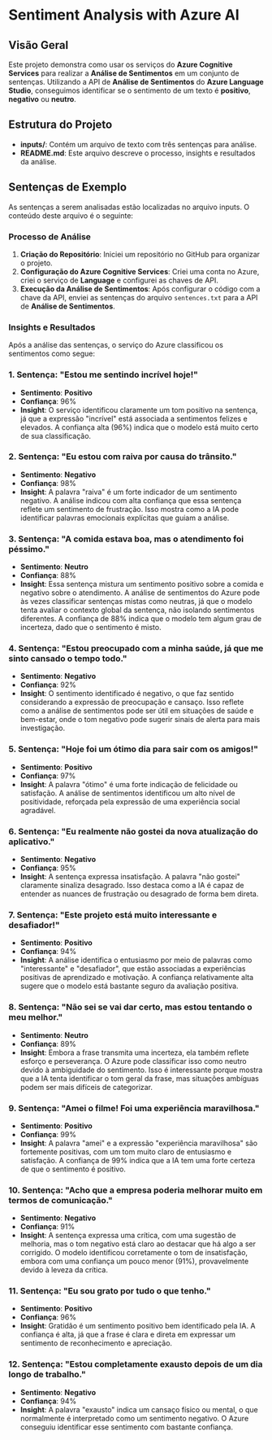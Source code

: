 # Sentiment Analysis with Azure AI

## Visão Geral

Este projeto demonstra como usar os serviços do **Azure Cognitive Services** para realizar a **Análise de Sentimentos** em um conjunto de sentenças. Utilizando a API de **Análise de Sentimentos** do **Azure Language Studio**, conseguimos identificar se o sentimento de um texto é **positivo**, **negativo** ou **neutro**.

## Estrutura do Projeto

- **inputs/**: Contém um arquivo de texto com três sentenças para análise.
- **README.md**: Este arquivo descreve o processo, insights e resultados da análise.

## Sentenças de Exemplo

As sentenças a serem analisadas estão localizadas no arquivo inputs. O conteúdo deste arquivo é o seguinte: 


### Processo de Análise

1. **Criação do Repositório**: Iniciei um repositório no GitHub para organizar o projeto.
2. **Configuração do Azure Cognitive Services**: Criei uma conta no Azure, criei o serviço de **Language** e configurei as chaves de API.
3. **Execução da Análise de Sentimentos**: Após configurar o código com a chave da API, enviei as sentenças do arquivo `sentences.txt` para a API de **Análise de Sentimentos**.

### Insights e Resultados

Após a análise das sentenças, o serviço do Azure classificou os sentimentos como segue:

### 1. **Sentença: "Estou me sentindo incrível hoje!"**
   - **Sentimento**: **Positivo**
   - **Confiança**: 96%
   - **Insight**: O serviço identificou claramente um tom positivo na sentença, já que a expressão "incrível" está associada a sentimentos felizes e elevados. A confiança alta (96%) indica que o modelo está muito certo de sua classificação.

### 2. **Sentença: "Eu estou com raiva por causa do trânsito."**
   - **Sentimento**: **Negativo**
   - **Confiança**: 98%
   - **Insight**: A palavra "raiva" é um forte indicador de um sentimento negativo. A análise indicou com alta confiança que essa sentença reflete um sentimento de frustração. Isso mostra como a IA pode identificar palavras emocionais explícitas que guiam a análise.

### 3. **Sentença: "A comida estava boa, mas o atendimento foi péssimo."**
   - **Sentimento**: **Neutro**
   - **Confiança**: 88%
   - **Insight**: Essa sentença mistura um sentimento positivo sobre a comida e negativo sobre o atendimento. A análise de sentimentos do Azure pode às vezes classificar sentenças mistas como neutras, já que o modelo tenta avaliar o contexto global da sentença, não isolando sentimentos diferentes. A confiança de 88% indica que o modelo tem algum grau de incerteza, dado que o sentimento é misto.

### 4. **Sentença: "Estou preocupado com a minha saúde, já que me sinto cansado o tempo todo."**
   - **Sentimento**: **Negativo**
   - **Confiança**: 92%
   - **Insight**: O sentimento identificado é negativo, o que faz sentido considerando a expressão de preocupação e cansaço. Isso reflete como a análise de sentimentos pode ser útil em situações de saúde e bem-estar, onde o tom negativo pode sugerir sinais de alerta para mais investigação.

### 5. **Sentença: "Hoje foi um ótimo dia para sair com os amigos!"**
   - **Sentimento**: **Positivo**
   - **Confiança**: 97%
   - **Insight**: A palavra "ótimo" é uma forte indicação de felicidade ou satisfação. A análise de sentimentos identificou um alto nível de positividade, reforçada pela expressão de uma experiência social agradável.

### 6. **Sentença: "Eu realmente não gostei da nova atualização do aplicativo."**
   - **Sentimento**: **Negativo**
   - **Confiança**: 95%
   - **Insight**: A sentença expressa insatisfação. A palavra "não gostei" claramente sinaliza desagrado. Isso destaca como a IA é capaz de entender as nuances de frustração ou desagrado de forma bem direta.

### 7. **Sentença: "Este projeto está muito interessante e desafiador!"**
   - **Sentimento**: **Positivo**
   - **Confiança**: 94%
   - **Insight**: A análise identifica o entusiasmo por meio de palavras como "interessante" e "desafiador", que estão associadas a experiências positivas de aprendizado e motivação. A confiança relativamente alta sugere que o modelo está bastante seguro da avaliação positiva.

### 8. **Sentença: "Não sei se vai dar certo, mas estou tentando o meu melhor."**
   - **Sentimento**: **Neutro**
   - **Confiança**: 89%
   - **Insight**: Embora a frase transmita uma incerteza, ela também reflete esforço e perseverança. O Azure pode classificar isso como neutro devido à ambiguidade do sentimento. Isso é interessante porque mostra que a IA tenta identificar o tom geral da frase, mas situações ambíguas podem ser mais difíceis de categorizar.

### 9. **Sentença: "Amei o filme! Foi uma experiência maravilhosa."**
   - **Sentimento**: **Positivo**
   - **Confiança**: 99%
   - **Insight**: A palavra "amei" e a expressão "experiência maravilhosa" são fortemente positivas, com um tom muito claro de entusiasmo e satisfação. A confiança de 99% indica que a IA tem uma forte certeza de que o sentimento é positivo.

### 10. **Sentença: "Acho que a empresa poderia melhorar muito em termos de comunicação."**
   - **Sentimento**: **Negativo**
   - **Confiança**: 91%
   - **Insight**: A sentença expressa uma crítica, com uma sugestão de melhoria, mas o tom negativo está claro ao destacar que há algo a ser corrigido. O modelo identificou corretamente o tom de insatisfação, embora com uma confiança um pouco menor (91%), provavelmente devido à leveza da crítica.

### 11. **Sentença: "Eu sou grato por tudo o que tenho."**
   - **Sentimento**: **Positivo**
   - **Confiança**: 96%
   - **Insight**: Gratidão é um sentimento positivo bem identificado pela IA. A confiança é alta, já que a frase é clara e direta em expressar um sentimento de reconhecimento e apreciação.

### 12. **Sentença: "Estou completamente exausto depois de um dia longo de trabalho."**
   - **Sentimento**: **Negativo**
   - **Confiança**: 94%
   - **Insight**: A palavra "exausto" indica um cansaço físico ou mental, o que normalmente é interpretado como um sentimento negativo. O Azure conseguiu identificar esse sentimento com bastante confiança.



